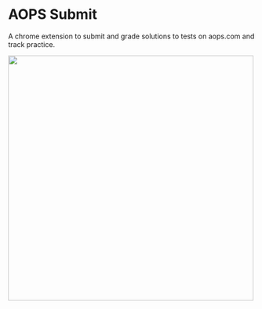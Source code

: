 # AOPS Submit

A chrome extension to submit and grade solutions to tests on aops.com and track practice.

<img src="https://jgon.net/static/images/aops-submit-screenshot.png" height="500px">
